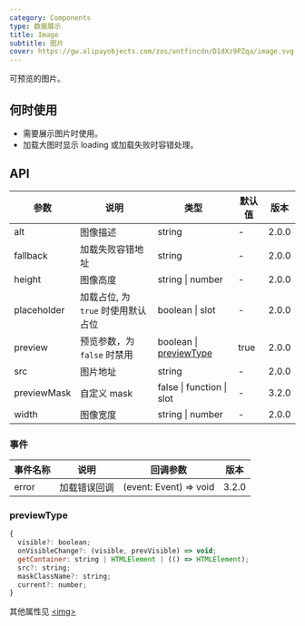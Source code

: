 ```yaml
---
category: Components
type: 数据展示
title: Image
subtitle: 图片
cover: https://gw.alipayobjects.com/zos/antfincdn/D1dXz9PZqa/image.svg
---
```


可预览的图片。

## 何时使用

- 需要展示图片时使用。
- 加载大图时显示 loading 或加载失败时容错处理。

## API

| 参数 | 说明 | 类型 | 默认值 | 版本 |
| --- | --- | --- | --- | --- |
| alt | 图像描述 | string | - | 2.0.0 |
| fallback | 加载失败容错地址 | string | - | 2.0.0 |
| height | 图像高度 | string \| number | - | 2.0.0 |
| placeholder | 加载占位, 为 `true` 时使用默认占位 | boolean \| slot | - | 2.0.0 |
| preview | 预览参数，为 `false` 时禁用 | boolean \| [previewType](#previewType) | true | 2.0.0 |
| src | 图片地址 | string | - | 2.0.0 |
| previewMask | 自定义 mask | false \| function \| slot | - | 3.2.0 |
| width | 图像宽度 | string \| number | - | 2.0.0 |

### 事件

| 事件名称 | 说明         | 回调参数               | 版本  |
| -------- | ------------ | ---------------------- | ----- |
| error    | 加载错误回调 | (event: Event) => void | 3.2.0 |

### previewType

```js
{
  visible?: boolean;
  onVisibleChange?: (visible, prevVisible) => void;
  getContainer: string | HTMLElement | (() => HTMLElement);
  src?: string;
  maskClassName?: string;
  current?: number;
}
```

其他属性见 [&lt;img>](https://developer.mozilla.org/en-US/docs/Web/HTML/Element/img#Attributes)
